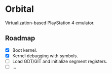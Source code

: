Orbital
=======

Virtualization-based PlayStation 4 emulator.

## Roadmap

- [x] Boot kernel.
- [x] Kernel debugging with symbols.
- [ ] Load GDT/GIT and initialize segment registers.
- [ ] ...

